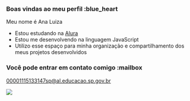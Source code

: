 ### Boas vindas ao meu perfil :blue_heart

Meu nome é Ana Luiza

- Estou estudando na [Alura](https://www.alura.com.br)
- Estou me desenvolvendo na linguagem JavaScript
- Utilizo esse espaço para minha organização e compartilhamento dos meus projetos desenvolvidos

### Você pode entrar em contato comigo :mailbox

00001115133147sp@al.educacao.sp.gov.br



![](https://media.tenor.com/wFV8TqkxXD8AAAAM/eyes-excited.gif)
